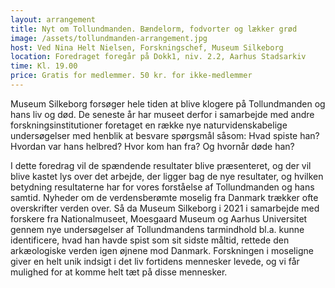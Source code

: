 ```yaml
---
layout: arrangement
title: Nyt om Tollundmanden. Bændelorm, fodvorter og lækker grød
image: /assets/tollundmanden-arrangement.jpg
host: Ved Nina Helt Nielsen, Forskningschef, Museum Silkeborg
location: Foredraget foregår på Dokk1, niv. 2.2, Aarhus Stadsarkiv
time: Kl. 19.00
price: Gratis for medlemmer. 50 kr. for ikke-medlemmer
---
```


Museum Silkeborg forsøger hele tiden at blive klogere på Tollundmanden og hans liv og død. De seneste år har museet derfor i samarbejde med andre forskningsinstitutioner foretaget en række nye naturvidenskabelige undersøgelser med henblik at besvare spørgsmål såsom: Hvad spiste han? Hvordan var hans helbred? Hvor kom han fra? Og hvornår døde han? 

I dette foredrag vil de spændende resultater blive præsenteret, og der vil blive kastet lys over det arbejde, der ligger bag de nye resultater, og hvilken betydning resultaterne har for vores forståelse af Tollundmanden og hans samtid. Nyheder om de verdensberømte moselig fra Danmark trækker ofte overskrifter verden over. Så da Museum Silkeborg i 2021 i samarbejde med forskere fra Nationalmuseet, Moesgaard Museum og Aarhus Universitet gennem nye undersøgelser af Tollundmandens tarmindhold bl.a. kunne identificere, hvad han havde spist som sit sidste måltid, rettede den arkæologiske verden igen øjnene mod Danmark. Forskningen i moseligne giver en helt unik indsigt i det liv fortidens mennesker levede, og vi får mulighed for at komme helt tæt på disse mennesker.
